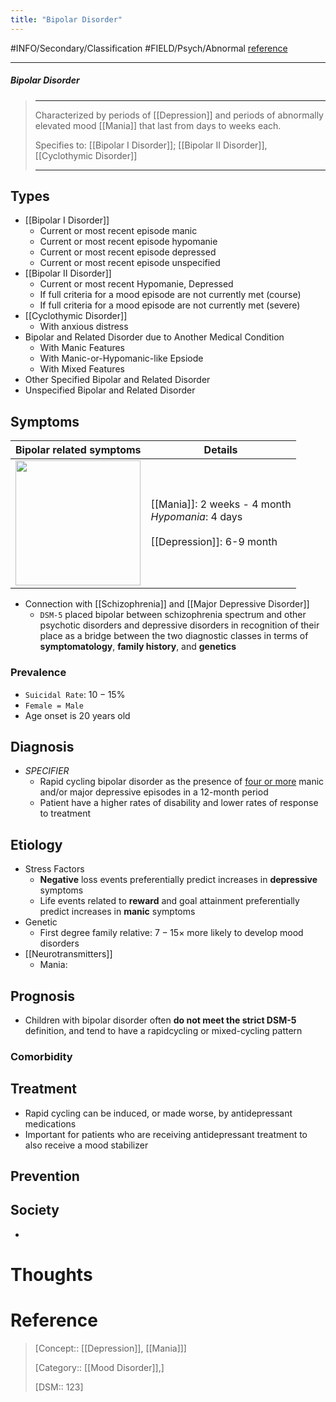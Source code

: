 ```yaml
---
title: "Bipolar Disorder"
---
```



#INFO/Secondary/Classification #FIELD/Psych/Abnormal [reference](https://en.wikipedia.org/wiki/Bipolar_disorder)

---

##### Bipolar Disorder
> ------------------------------------------------------------
> Characterized by periods of [[Depression]] and periods of abnormally elevated mood [[Mania]] that last from days to weeks each.
>
> Specifies to: [[Bipolar I Disorder]]; [[Bipolar II Disorder]], [[Cyclothymic Disorder]]
>
> ------------------------------------------------------------

## Types


- [[Bipolar I Disorder]]
    - Current or most recent episode manic
    - Current or most recent episode hypomanie
    - Current or most recent episode depressed
    - Current or most recent episode unspecified
- [[Bipolar II Disorder]]
    - Current or most recent Hypomanie, Depressed
    - If full criteria for a mood episode are not currently met (course)
    - If full criteria for a mood episode are not currently met (severe)
- [[Cyclothymic Disorder]]
    - With anxious distress
- Bipolar and Related Disorder due to Another Medical Condition
    - With Manic Features
    - With Manic-or-Hypomanic-like Epsiode
    - With Mixed Features
- Other Specified Bipolar and Related Disorder
- Unspecified Bipolar and Related Disorder


## Symptoms

| Bipolar related symptoms | Details |
|---------|----------------------|
| <img src="https://upload.wikimedia.org/wikipedia/commons/1/19/Bipolar_mood_shifts.png" width="200"> | [[Mania]]: 2 weeks - 4 month <br> *Hypomania*: 4 days <br> <br>  [[Depression]]: 6-9 month |

- Connection with [[Schizophrenia]] and [[Major Depressive Disorder]]
    - `DSM-5` placed bipolar between schizophrenia spectrum and other psychotic disorders and depressive disorders in recognition of their place as a bridge between the two diagnostic classes in terms of **symptomatology**, **family history**, and **genetics**

### Prevalence

- `Suicidal Rate`: $10-15\%$
- `Female = Male`
- Age onset is 20 years old

## Diagnosis

- *SPECIFIER*
    - Rapid cycling bipolar disorder as the presence of <u>four or more</u> manic and/or major depressive episodes in a 12-month period
    - Patient have a higher rates of disability and lower rates of response to treatment

## Etiology

- Stress Factors
    - **Negative** loss events preferentially predict increases in **depressive** symptoms
    - Life events related to **reward** and goal attainment preferentially predict increases in **manic** symptoms
- Genetic
    - First degree family relative: $7-15 \times$ more likely to develop mood disorders
- [[Neurotransmitters]]
    - Mania: 

## Prognosis

- Children with bipolar disorder often **do not meet the strict DSM-5** definition, and tend to have a rapidcycling or mixed-cycling pattern

### Comorbidity

## Treatment

- Rapid cycling can be induced, or made worse, by antidepressant medications
- Important for patients who are receiving antidepressant treatment to also receive a mood stabilizer

## Prevention

## Society

-

# Thoughts

# Reference


> [Concept:: [[Depression]], [[Mania]]]
>
> [Category:: [[Mood Disorder]],]
>
> [DSM:: 123]
